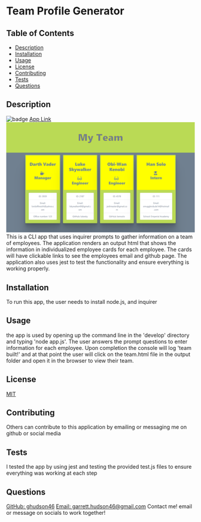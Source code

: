 # Team Profile Generator
  ## Table of Contents
  - [Description](#Description)
  - [Installation](#Installation)
  - [Usage](#Usage)
  - [License](#License)
  - [Contributing](#Contributing)
  - [Tests](#Tests)
  - [Questions](#Questions)
  ## Description
  ![badge](https://img.shields.io/badge/License-MIT-yellow.svg)
  [App Link](https://github.com/ghudson46)
  ![App Img](readme-img/team-generator-img.png)
  This is a CLI app that uses inquirer prompts to gather information on a team of employees. The application renders an output html that shows the information in individualized employee cards for each employee. The cards will have clickable links to see the employees email and github page. The application also uses jest to test the functionality and ensure everything is working properly.
  ## Installation
  To run this app, the user needs to install node.js, and inquirer
  ## Usage
  the app is used by opening up the command line in the 'develop' directory and typing 'node app.js'. The user answers the prompt questions to enter information for each employee. Upon completion the console will log 'team built!' and at that point the user will click on the team.html file in the output folder and open it in the browser to view their team.
  ## License
  [MIT](https://opensource.org/licenses/MIT)
  ## Contributing
  Others can contribute to this application by emailing or messaging me on github or social media
  ## Tests
  I tested the app by using jest and testing the provided test.js files to ensure everything was working at each step
  ## Questions
  [GitHub: ghudson46](https://github.com/ghudson46)
  [Email: garrett.hudson46@gmail.com](garrett.hudson46@gmail.com)
  Contact me! email or message on socials to work together!
  